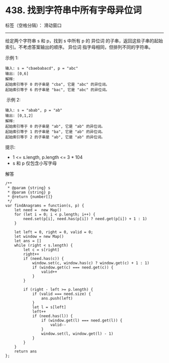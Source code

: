 ﻿# 438. 找到字符串中所有字母异位词

标签（空格分隔）： 滑动窗口

---

给定两个字符串 s 和 p，找到 s 中所有 p 的 异位词 的子串，返回这些子串的起始索引。不考虑答案输出的顺序。
异位词 指字母相同，但排列不同的字符串。

示例 1:

    输入: s = "cbaebabacd", p = "abc"
    输出: [0,6]
    解释:
    起始索引等于 0 的子串是 "cba", 它是 "abc" 的异位词。
    起始索引等于 6 的子串是 "bac", 它是 "abc" 的异位词。

 示例 2:

    输入: s = "abab", p = "ab"
    输出: [0,1,2]
    解释:
    起始索引等于 0 的子串是 "ab", 它是 "ab" 的异位词。
    起始索引等于 1 的子串是 "ba", 它是 "ab" 的异位词。
    起始索引等于 2 的子串是 "ab", 它是 "ab" 的异位词。

提示:

 - 1 <= s.length, p.length <= 3 * 104
 - s 和 p 仅包含小写字母
 
解答

    /**
     * @param {string} s
     * @param {string} p
     * @return {number[]}
     */
    var findAnagrams = function(s, p) {
        let need =  new Map()
        for (let i = 0; i < p.length; i++) {
            need.set(p[i], need.has(p[i]) ? need.get(p[i]) + 1 : 1)
        }
    
        let left = 0, right = 0, valid = 0;
        let window = new Map()
        let ans = []
        while (right < s.length) {
            let c = s[right]
            right++
            if (need.has(c)) {
                window.set(c, window.has(c) ? window.get(c) + 1 : 1)
                if (window.get(c) === need.get(c)) {
                    valid++
                }
            }
    
            if (right - left >= p.length) {
                if (valid === need.size) {
                    ans.push(left)
                }
                let l = s[left]
                left++
                if (need.has(l)) {
                    if (window.get(l) === need.get(l)) {
                        valid--
                    }
                    window.set(l, window.get(l) - 1)
                }
            }
        }
        return ans
    };